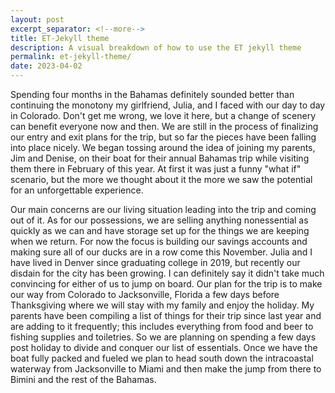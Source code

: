 ```yaml
---
layout: post
excerpt_separator: <!--more-->
title: ET-Jekyll theme
description: A visual breakdown of how to use the ET jekyll theme
permalink: et-jekyll-theme/
date: 2023-04-02
---
```


Spending four months in the Bahamas definitely sounded better than continuing the monotony my girlfriend, Julia, and I faced with our day to day in Colorado. Don't get me wrong, we love it here, but a change of scenery can benefit everyone now and then. We are still in the process of finalizing our entry and exit plans for the trip, but so far the pieces have been falling into place nicely. We began tossing around the idea of joining my parents, Jim and Denise, on their boat for their annual Bahamas trip while visiting them there in February of this year. At first it was just a funny "what if" scenario, but the more we thought about it the more we saw the potential for an unforgettable experience.

Our main concerns are our living situation leading into the trip and coming out of it. As for our possessions, we are selling anything nonessential as quickly as we can and have storage set up for the things we are keeping when we return. For now the focus is building our savings accounts and making sure all of our ducks are in a row come this November. Julia and I have lived in Denver since graduating college in 2019, but recently our disdain for the city has been growing. I can definitely say it didn't take much convincing for either of us to jump on board. Our plan for the trip is to make our way from Colorado to Jacksonville, Florida a few days before Thanksgiving where we will stay with my family and enjoy the holiday. My parents have been compiling a list of things for their trip since last year and are adding to it frequently; this includes everything from food and beer to fishing supplies and toiletries. So we are planning on spending a few days post holiday to divide and conquer our list of essentials. Once we have the boat fully packed and fueled we plan to head south down the intracoastal waterway from Jacksonville to Miami and then make the jump from there to Bimini and the rest of the Bahamas. 

